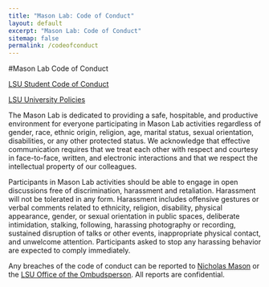 ```yaml
---
title: "Mason Lab: Code of Conduct"
layout: default
excerpt: "Mason Lab: Code of Conduct"
sitemap: false
permalink: /codeofconduct
---
```


#Mason Lab Code of Conduct

<a href="https://www.lsu.edu/saa/students/codeofconduct.php">LSU Student Code of Conduct</a>

<a href="https://www.lsu.edu/policies/">LSU University Policies</a>

The Mason Lab is dedicated to providing a safe, hospitable, and productive environment for everyone participating in Mason Lab activities regardless of gender, race, ethnic origin, religion, age, marital status, sexual orientation, disabilities, or any other protected status. We acknowledge that effective communication requires that we treat each other with respect and courtesy in face-to-face, written, and electronic interactions and that we respect the intellectual property of our colleagues.

Participants in Mason Lab activities should be able to engage in open discussions free of discrimination, harassment and retaliation. Harassment will not be tolerated in any form. Harassment includes offensive gestures or verbal comments related to ethnicity, religion, disability, physical appearance, gender, or sexual orientation in public spaces, deliberate intimidation, stalking, following, harassing photography or recording, sustained disruption of talks or other events, inappropriate physical contact, and unwelcome attention. Participants asked to stop any harassing behavior are expected to comply immediately.

Any breaches of the code of conduct can be reported to <a href="mailto:mason@lsu.edu">Nicholas Mason</a> or the <a href="https://www.lsu.edu/ombuds/">LSU Office of the Ombudsperson</a>. All reports are confidential.
